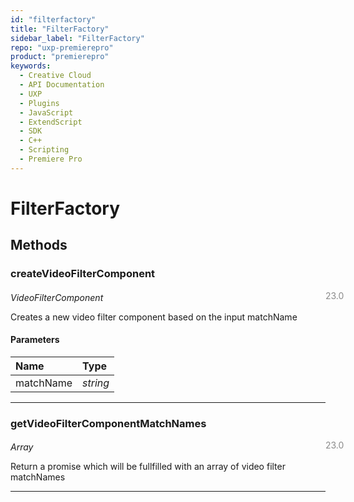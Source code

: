 ```yaml
---
id: "filterfactory"
title: "FilterFactory"
sidebar_label: "FilterFactory"
repo: "uxp-premierepro"
product: "premierepro"
keywords:
  - Creative Cloud
  - API Documentation
  - UXP
  - Plugins
  - JavaScript
  - ExtendScript
  - SDK
  - C++
  - Scripting
  - Premiere Pro
---
```


# FilterFactory




## Methods

### createVideoFilterComponent
<span class="minversion" style="display: block; margin-bottom: -1em; margin-left: 36em; float:left; opacity:0.5;">23.0</span>

*VideoFilterComponent*

Creates a new video filter component based on the input matchName

#### Parameters
| Name | Type |
| :------ | :------ |
| matchName | *string* |
    
___

### getVideoFilterComponentMatchNames
<span class="minversion" style="display: block; margin-bottom: -1em; margin-left: 36em; float:left; opacity:0.5;">23.0</span>

*Array*

Return a promise which will be fullfilled with an array of video filter matchNames


___




